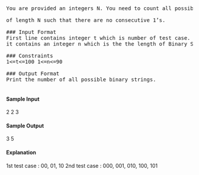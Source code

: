 
<pre>
You are provided an integers N. You need to count all possible distinct binary strings

of length N such that there are no consecutive 1’s.

### Input Format
First line contains integer t which is number of test case. For each test case,
it contains an integer n which is the the length of Binary String.

### Constraints
1<=t<=100 1<=n<=90

### Output Format
Print the number of all possible binary strings.

</pre>
#### Sample Input
2
2
3
#### Sample Output
3
5
#### Explanation
1st test case : 00, 01, 10 2nd test case : 000, 001, 010, 100, 101

